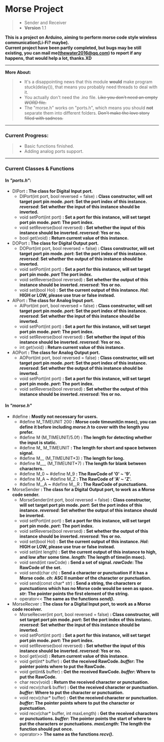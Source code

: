 # **Morse Project**
> - Sender and Receiver  
> - **Version** 1.1

**This is a project on Arduino, aiming to perform morse code style wireless communication(Li-Fi? maybe).  
Current project have been partly completed, but bugs may be still existing, you can mail me(thewater2016@qq.com) to report if any happens, that would help a lot, thanks.XD**
***
**More About:**  
> - It's a disappointing news that this module **would** make program stuck(delay()), that means you probably need threads to deal with it.  
> - You actually don't need the .ino file. ~~Like you don't need an empty *WORD* file.~~  
> - The "morse.h" works on "ports.h", which means you should **not** separate them into different folders. ~~Don't make the love story filled with sadness.~~
***
### Current Progress:
> - Basic functions finished.  
> - Adding analog ports support.
***
### Current Classes & Functions
#### In *"ports.h"*:
- DIPort **: The class for Digital Input port.**  
  - DIPort(int port, bool reversed = false) **: Class constructor, will set target port pin mode. *port*: Set the port index of this instance. *reversed*: Set whether the input of this instance should be inverted.**
  - void setPort(int port) **: Set a port for this instance, will set target port pin mode. *port*: The port index.**
  - void setReverse(bool reversed) **: Set whether the input of this instance should be inverted. *reversed*: Yes or no.**
  - bool get(void) **: Return current value of this instance.**
- DOPort **: The class for Digital Output port.**
  - DOPort(int port, bool reversed = false) **: Class constructor, will set target port pin mode. *port*: Set the port index of this instance. *reversed*: Set whether the output of this instance should be inverted.**
  - void setPort(int port) **: Set a port for this instance, will set target port pin mode. *port* The port index.**
  - void setReverse(bool reversed) **: Set whether the output of this instance should be inverted. *reversed*: Yes or no.**
  - void set(bool Hol) **: Set the current output of this instance. *Hol*: HIGH or LOW, please use true or false instead.**
- AIPort **: The class for Analog Input port.**
  - AIPort(int port, bool reversed = false) **: Class constructor, will set target port pin mode. *port*: Set the port index of this instance. *reversed*: Set whether the input of this instance should be inverted.**
  - void setPort(int port) **: Set a port for this instance, will set target port pin mode. *port*: The port index.**
  - void setReverse(bool reversed) **: Set whether the input of this instance should be inverted. *reversed*: Yes or no.**
  - int get(void) **: Return current value of this instance.**
- AOPort **: The class for Analog Output port.**
  - AOPort(int port, bool reversed = false) **: Class constructor, will set target port pin mode. *port*: Set the port index of this instance. *reversed*: Set whether the output of this instance should be inverted.**
  - void setPort(int port) **: Set a port for this instance, will set target port pin mode. *port*: The port index.**
  - void setReverse(bool reversed) **: Set whether the output of this instance should be inverted. *reversed*: Yes or no.**
#### In *"morse.h"*
- #define **: Mostly not necessary for users.**
  - #define M_TIMEUNIT 200 **: Morse code timeunit(in msec), you can define it before including *morse.h* to cover with the length you prefer.**
  - #define M (M_TIMEUNIT/5.0f) **: The length for detecting whether the input is static.**
  - #define M_ M_TIMEUNIT **: The length for short and space between signal.**
  - #define M__ (M_TIMEUNIT\*3) **: The length for long.**
  - #define M___ (M_TIMEUNIT\*7) **: The length for blank between characters.**
  - #define M_0 **~** #define M_9 **: The RawCode of '0' ~ '9'.**
  - #define M_A **~** #define M_Z **: The RawCode of 'A' ~ 'Z'.**
  - #define M__A **~** #define M__R **: The RawCode of punctuations.**
- MorseSender **: The class for a Digital Output port, to work as a Morse code sender.**
  - MorseSender(int port, bool reversed = false) **: Class constructor, will set target port pin mode. *port*: Set the port index of this instance. *reversed*: Set whether the output of this instance should be inverted.**
  - void setPort(int port) **: Set a port for this instance, will set target port pin mode. *port*: The port index.**
  - void setReverse(bool reversed) **: Set whether the output of this instance should be inverted. *reversed*: Yes or no.**
  - void set(bool Hol) **: Set the current output of this instance. *Hol*: HIGH or LOW, please use true or false instead.**
  - void set(int length) **: Set the current output of this instance to high, and low after some time. *length*: The length of time(in msec).**
  - void send(int rawCode) **: Send a set of signal. *rawCode*: The RawCode of the set.**
  - void send(char ch) **: Send a character or punctuation if it has a Morse code. *ch*: ASC II number of the character or punctuation.**
  - void send(const char* str) **: Send a string, the characters or punctuations which has no Morse code would be seen as space. *str*: The pointer points the first element of the string.**
  - operator<< **The same as the functions *send()*.**
- MorseRecver **: The class for a Digital Input port, to work as a Morse code receiver.**
  - MorseRecver(int port, bool reversed = false) **: Class constructor, will set target port pin mode. *port*: Set the port index of this instanc. *reversed*: Set whether the input of this instance should be inverted.**
  - void setPort(int port) **: Set a port for this instance, will set target port pin mode. *port*: The port index.**
  - void setReverse(bool reversed) **: Set whether the input of this instance should be inverted. *reversed*: Yes or no.**
  - bool get(void) **: Return current value of this instance.**
  - void get(int\* buffer) **: Get the received RawCode. *buffer*: The pointer points where to put the RawCode.**
  - void get(int& buffer) **: Get the received RawCode. *buffer*: Where to put the RawCode.**
  - char recv(void) **: Return the received character or punctuation.**
  - void recv(char& buffer) **: Get the received character or punctuation. *buffer*: Where to put the character or punctuation.**
  - void recv(char\* buffer) **: Get the received character or punctuation. *buffer*: The pointer points where to put the character or punctuation.**
  - void recv(char\* buffer, int maxLength) **: Get the received characters or punctuations. *buffer*: The pointer points the start of where to put the characters or punctuations. *maxLength*: The length the function should put once.**
  - operator>> **The same as the functions *recv()*.**
